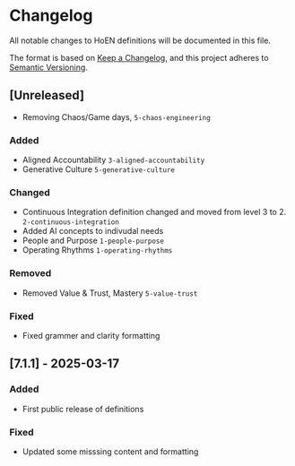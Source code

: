 # Changelog

All notable changes to HoEN definitions will be documented in this file.

The format is based on [Keep a Changelog](https://keepachangelog.com/en/1.1.0/),
and this project adheres to [Semantic Versioning](https://semver.org/spec/v2.0.0.html).

## [Unreleased]
- Removing Chaos/Game days, ```5-chaos-engineering```

### Added
- Aligned Accountability ```3-aligned-accountability```
- Generative Culture ```5-generative-culture```

### Changed
- Continuous Integration definition changed and moved from level 3 to 2.  ```2-continuous-integration```
- Added AI concepts to indivudal needs
- People and Purpose ```1-people-purpose```
- Operating Rhythms ```1-operating-rhythms```


### Removed
- Removed Value & Trust, Mastery ```5-value-trust```

### Fixed
- Fixed grammer and clarity formatting

## [7.1.1] - 2025-03-17
### Added
- First public release of definitions
### Fixed
- Updated some misssing content and formatting